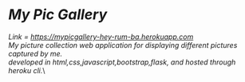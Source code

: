#  _My Pic Gallery_
_Link = https://mypicgallery-hey-rum-ba.herokuapp.com \
My picture collection web application for displaying different pictures captured by me.\
developed in html,css,javascript,bootstrap,flask, and hosted through heroku cli._\

